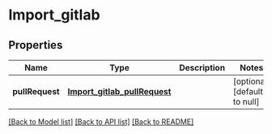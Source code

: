 # Import_gitlab

## Properties

| Name            | Type                                                          | Description | Notes                        |
| --------------- | ------------------------------------------------------------- | ----------- | ---------------------------- |
| **pullRequest** | [**Import_gitlab_pullRequest**](Import_gitlab_pullRequest.md) |             | [optional] [default to null] |

[[Back to Model list]](../README.md#documentation-for-models) [[Back to API list]](../README.md#documentation-for-api-endpoints) [[Back to README]](../README.md)
